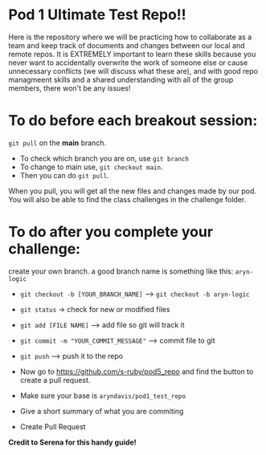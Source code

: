 # Pod 1 Ultimate Test Repo!!

Here is the repository where we will be practicing how to collaborate as a team and keep track of documents and changes between our local and remote repos. It is EXTREMELY important to learn these skills because you never want to accidentally overwrite the work of someone else or cause unnecessary conflicts (we will discuss what these are), and with good repo managmeent skills and a shared understanding with all of the group members, there won't be any issues! 

# To do before each breakout session:

`git pull` on the **main** branch.
- To check which branch you are on, use `git branch`
- To change to main use, `git checkout main`.
- Then you can do `git pull`.

When you pull, you will get all the new files and changes made by our pod. 
You will also be able to find the class challenges in the challenge folder.


# To do after you complete your challenge:

create your own branch. a good branch name is something like this: `aryn-logic`
- `git checkout -b [YOUR_BRANCH_NAME]` --> `git checkout -b aryn-logic`

- `git status` -> check for new or modified files
- `git add [FILE NAME]` --> add file so git will track it
- `git commit -m "YOUR_COMMIT_MESSAGE"` --> commit file to git
- `git push` --> push it to the repo

- Now go to https://github.com/s-ruby/pod5_repo and find the button to create a pull request.
- Make sure your base is `aryndavis/pod1_test_repo`
- Give a short summary of what you are commiting
- Create Pull Request


**Credit to Serena for this handy guide!**
